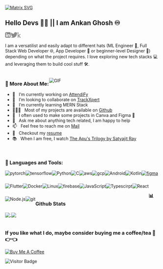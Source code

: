 
[![Matrix SVG](https://raw.githubusercontent.com/rodrigograca31/rodrigograca31/master/matrix.svg)](https://www.youtube.com/watch?v=SDkAGkd4NLc) 

<!-- <h3> Hello Devs 😶‍🌫️, I am Ankan Ghosh 🌀</h3> -->
## Hello Devs 😶‍🌫️ || I am Ankan Ghosh ♾️

<a href='https://www.linkedin.com/in/0xsynapse/'><img align='left' alt="linkedin" src="https://raw.githubusercontent.com/0xSynapse/0xSynapse/main/assets/linkedin.svg" height='18px'/></a>
<a href='https://twitter.com/0xSynapse'><img align='left' alt="twitter" src="https://raw.githubusercontent.com/0xSynapse/0xSynapse/main/assets/twitter.svg" height='18px'/></a>
<a href='https://www.kaggle.com/ankanghosh651'><img alt="kaggle" src="https://raw.githubusercontent.com/0xSynapse/0xSynapse/main/assets/kaggle.svg" height='18px'/></a>


I am a versatilist and easily adapt to different hats (ML Engineer 🤖, Full Stack Web Developer 🌐, App Developer 📱 or beginner-level Designer 🎨) depending on what the project requires. I love exploring new tech stacks 💻 and leveraging them to build cool stuff 🛠️. 
<br/>
<br/>

<img align="right" alt="GIF" src="https://raw.githubusercontent.com/rahul-jha98/rahul-jha98/main/techstack.gif" width="360px"/>

### 🧐 More About Me:

- 🔭 &nbsp; I’m currently working on [AttendiFy](https://github.com/0xSynapse/Attendify)
- 🤝 &nbsp; I’m looking to collaborate on [TrackXpert](https://github.com/0xSynapse/TrackXpert)
- 🌱 &nbsp; I’m currently learning MERN Stack 
- 👨🏻‍💻 &nbsp; Most of my projects are available on [Github](https://github.com/0xSynapse)
- 🎨 &nbsp; I often used to make some projects in Canva and Figma 🧩
- 💬 &nbsp; Ask me about anything tech related, I am happy to help
- 📫 &nbsp; Feel free to reach me on [Mail](mailto:ankanghosh.makautai@gmail.com)
- 🪪 &nbsp; Checkout my [resume](https://gdrive.oia.bio/ankanghosh_resume)
- 📚 &nbsp; When I am free, I watch [The Apu's Trilogy by Satyajit Ray](https://satyajitray.org/apu-trilogy/)

<br>

### 🔨 Languages and Tools:
<a href="https://pytorch.org/" target="_blank"> <img align="left" src="https://raw.githubusercontent.com/rahul-jha98/github_readme_icons/main/language_and_tools/square/pytorch/pytorch.svg" alt="pytorch" height="42px"/> </a> 
<a href="https://www.tensorflow.org" target="_blank"> <img align="left" src="https://raw.githubusercontent.com/rahul-jha98/github_readme_icons/main/language_and_tools/square/tensorflow/tensorflow.svg" alt="tensorflow" height="42px"/> </a> 
<a href="https://www.python.org" target="_blank"><img align="left" alt="Python" height ="42px" src="https://raw.githubusercontent.com/rahul-jha98/github_readme_icons/main/language_and_tools/square/python/python.svg"></a>
<a href="https://www.cprogramming.com/" target="_blank"><img align="left" alt="C" height ="42px" src="https://raw.githubusercontent.com/rahul-jha98/github_readme_icons/main/language_and_tools/square/c/c.svg"></a>
<a href="https://aws.amazon.com/" target="_blank"><img align="left" alt="aws" height ="42px" src="https://raw.githubusercontent.com/rahul-jha98/github_readme_icons/main/language_and_tools/square/aws/aws.svg"></a>
<a href="https://cloud.google.com/" target="_blank"><img align="left" alt="gcp" height ="42px" src="https://raw.githubusercontent.com/rahul-jha98/github_readme_icons/main/language_and_tools/square/google-cloud/google-cloud.svg"></a>
<a href="https://developer.android.com" target="_blank"> <img align="left" alt="Android" height ="42px" src="https://raw.githubusercontent.com/rahul-jha98/github_readme_icons/main/language_and_tools/square/android/android.svg"> </a>
<a href="https://kotlinlang.org" target="_blank"><img align="left" alt="Kotlin" height ="42px" src="https://raw.githubusercontent.com/rahul-jha98/github_readme_icons/main/language_and_tools/square/kotlin/kotlin.svg"></a>
<a href="https://flutter.dev" target="_blank"><img align="left" alt="Flutter" height ="42px" src="https://raw.githubusercontent.com/rahul-jha98/github_readme_icons/main/language_and_tools/square/flutter/flutter.svg"></a>
<a href="https://docker.dev/" target="_blank"><img align="left" alt="Docker" height ="42px" src="https://raw.githubusercontent.com/rahul-jha98/github_readme_icons/main/language_and_tools/square/docker/docker.svg"></a>
<a href="" target="_blank"><img align="left" alt="Linux" height ="42px" src="https://raw.githubusercontent.com/rahul-jha98/github_readme_icons/main/language_and_tools/square/kubernetes/kubernetes.svg"></a>
<a href="https://firebase.google.com/" target="_blank"> <img align="left" src="https://raw.githubusercontent.com/rahul-jha98/github_readme_icons/main/language_and_tools/square/firebase/firebase.svg" alt="firebase" height ="42px"/> </a>
<a href="https://developer.mozilla.org/en-US/docs/Web/JavaScript" target="_blank"> <img align="left" alt="JavaScript" height ="42px"  src="https://raw.githubusercontent.com/rahul-jha98/github_readme_icons/main/language_and_tools/square/javascript/javascript.svg"> </a>
<a href="https://www.typescriptlang.org/" target="_blank"><img align="left" alt="Typescirpt" height ="42px" src="https://raw.githubusercontent.com/rahul-jha98/github_readme_icons/main/language_and_tools/square/typescript/typescript.svg"></a>
<a href="https://reactjs.org/" target="_blank"> <img align="left" alt="React" height ="42px" src="https://raw.githubusercontent.com/rahul-jha98/github_readme_icons/main/language_and_tools/square/react/react.svg"></a>
<a href="https://nodejs.org" target="_blank"><img align="left" alt="Node.js" height ="42px" src="https://raw.githubusercontent.com/rahul-jha98/github_readme_icons/main/language_and_tools/square/node/node.svg"></a>
<a href="https://git-scm.com/" target="_blank"> <img src="https://raw.githubusercontent.com/rahul-jha98/github_readme_icons/main/language_and_tools/square/git-scm/git-scm.svg" align="left" alt="git" height='42px'/> </a>
<a href="https://www.figma.com/" target="_blank"> <img src="https://raw.githubusercontent.com/rahul-jha98/github_readme_icons/main/language_and_tools/square/figma/figma.svg" alt="figma" height='42px'/> </a>

<br>


### 📊 Github Stats
<a href="https://github.com/anuraghazra/github-readme-stats">
  <img height=200 align="center" src="https://github-readme-stats.vercel.app/api?username=0xSynapse&show_icons=true&theme=transparent&rank_icon=github" />
</a>
<a href="https://github.com/anuraghazra/convoychat">
  <img height=200 align="center" src="https://github-readme-stats.vercel.app/api/top-langs?username=0xSynapse&layout=compact&langs_count=8&card_width=320&theme=transparent" />
</a>

<br>

<br>

### If you like what I do, maybe consider buying me a coffee/tea 🥺👉👈

<a href="https://www.buymeacoffee.com/0xsynapse" target="_blank"><img src="https://cdn.buymeacoffee.com/buttons/v2/default-yellow.png" alt="Buy Me A Coffee" width="200" ></a>

![Visitor Badge](https://visitor-badge.laobi.icu/badge?page_id=0xSynapse.0xSynapse)

<br>

<!--### 🛠️ My Projects
<a href="https://github.com/rahul-jha98/Artistify.ai" target="_blank"> <img alt="artistify" src="./projects/artistify.svg" height="68" align="left"> </a>
<a href="https://github.com/rahul-jha98/sheets-database" target="_blank"> <img alt="sheetsdatabase" src="./projects/sheetsdatabase.svg"  height="68" align="left"> </a>
<a href="https://github.com/rahul-jha98/README_icons" target="_blank"> <img alt="readmeicons" src="./projects/readmeicons.svg" height="68" align="left"> </a>
<a href="https://github.com/rahul-jha98/PasswordKeeper" target="_blank"> <img alt="passwordkeeper" src="./projects/passwordkeeper.svg" height="68" align="left"> </a>-->






